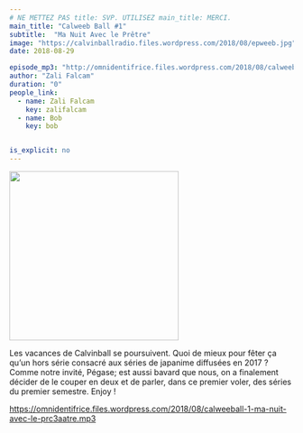 ```yaml
---
# NE METTEZ PAS title: SVP. UTILISEZ main_title: MERCI.
main_title: "Calweeb Ball #1"
subtitle:  "Ma Nuit Avec le Prêtre"
image: "https://calvinballradio.files.wordpress.com/2018/08/epweeb.jpg"
date: 2018-08-29

episode_mp3: "http://omnidentifrice.files.wordpress.com/2018/08/calweeball-1-ma-nuit-avec-le-prc3aatre.mp3"
author: "Zali Falcam"
duration: "0"
people_link: 
  - name: Zali Falcam
    key: zalifalcam
  - name: Bob
    key: bob


is_explicit: no
---
```


<PodcastHeader/>

<!-- ECRIRE LA DESCRIPTION DE L'EPISODE SOUS CETTE LIGNE -->
<p><img src="https://calvinballradio.files.wordpress.com/2018/08/epweeb.jpg?w=300" alt="" width="300" height="300" class="alignnone size-medium wp-image-117" srcset="https://calvinballradio.files.wordpress.com/2018/08/epweeb.jpg?w=300 300w, https://calvinballradio.files.wordpress.com/2018/08/epweeb.jpg?w=600 600w, https://calvinballradio.files.wordpress.com/2018/08/epweeb.jpg?w=150 150w"></p>
<p>Les vacances de Calvinball se poursuivent. Quoi de mieux pour fêter ça qu’un hors série consacré aux séries de japanime diffusées en 2017 ? Comme notre invité, Pégase; est aussi bavard que nous, on a finalement décider de le couper en deux et de parler, dans ce premier voler, des séries du premier semestre. Enjoy !</p>
<p><a href="https://omnidentifrice.files.wordpress.com/2018/08/calweeball-1-ma-nuit-avec-le-prc3aatre.mp3">https://omnidentifrice.files.wordpress.com/2018/08/calweeball-1-ma-nuit-avec-le-prc3aatre.mp3</a></p>


